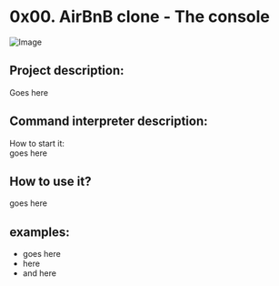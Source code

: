 # 0x00. AirBnB clone - The console
![Image](https://i.imgur.com/9vI2cVB.png)  

## Project description:  
Goes here


## Command interpreter description:  
How to start it:  
goes here


## How to use it?  
goes here


## examples:
- goes here
- here
- and here
